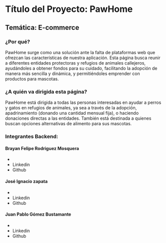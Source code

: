 <!DOCTYPE html>
<html lang="es">
<head>
    <meta charset="UTF-8">
    <meta name="viewport" content="width=device-width, initial-scale=1.0">
</head>
<body>

<h1>Título del Proyecto: PawHome</h1>

<h2>Temática: E-commerce</h2>

<h3>¿Por qué?</h3>
<p>
    PawHome surge como una solución ante la falta de plataformas web que ofrezcan las características de nuestra aplicación. Esta página busca reunir a diferentes entidades protectoras y refugios de animales callejeros, ayudándoles a obtener fondos para su cuidado, facilitando la adopción de manera más sencilla y dinámica, y permitiéndoles emprender con productos para mascotas.
</p>

<h3>¿A quién va dirigida esta página?</h3>
<p>
    PawHome está dirigida a todas las personas interesadas en ayudar a perros y gatos en refugios de animales, ya sea a través de la adopción, apadrinamiento (donando una cantidad mensual fija), o haciendo donaciones directas a las entidades. También está destinada a quienes buscan opciones alternativas de alimento para sus mascotas.
</p>

<h3>Integrantes Backend:</h3>
<h4>Brayan Felipe Rodriguez Mosquera</h4>
<ul>
  <li></li>
  <li><a>Linkedin</a></li>
  <li>Github</li>
</ul>

<h4>José Ignacio zapata</h4>
<ul>
  <li></li>
  <li>Linkedin</li>
  <li>Github</li>
</ul>

<h4>Juan Pablo Gómez Bustamante</h4>
<ul>
  <li></li>
  <li>Linkedin</li>
  <li>Github</li>
</ul>

</body>
</html>
